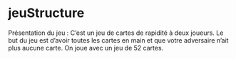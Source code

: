# jeuStructure

Présentation du jeu :
C’est un jeu de cartes de rapidité à deux joueurs. Le but du jeu est d’avoir toutes les cartes en main et que votre adversaire n’ait plus aucune carte. On joue avec un jeu de 52 cartes.
